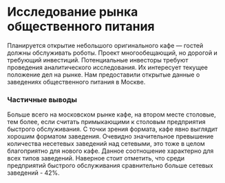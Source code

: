 # Исследование рынка общественного питания

Планируется открытие небольшого оригинального кафе — гостей должны обслуживать роботы. Проект многообещающий, но дорогой и требующий инвестиций. Потенциальные инвесторы требуют проведения аналитического исследования. Их интересует текущее положение дел на рынке. Нам предоставили открытые данные о заведениях общественного питания в Москве.

### Частичные выводы

Больше всего на московском рынке кафе, на втором месте столовые, тем более, если считать примыкающими к столовым предприятия быстрого обслуживания. С точки зрения формата, кафе явно выглядит хорошим форматом заведения. Очевидно значительное превышение количества несетевых заведений над сетевыми, это тоже в целом благоприятно для нового кафе. Данное соотношение характерно для всех типов заведений. Наверное стоит отметить, что среди предприятий быстрого обслуживания сравнительно больше сетевых заведений - 42%.
